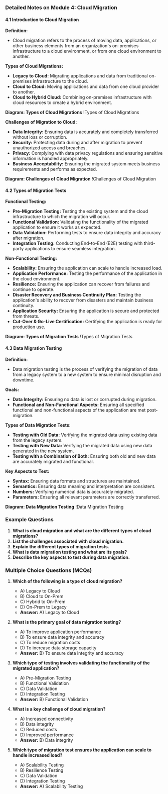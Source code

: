 ### Detailed Notes on Module 4: Cloud Migration

#### 4.1 Introduction to Cloud Migration

**Definition:**
- Cloud migration refers to the process of moving data, applications, or other business elements from an organization's on-premises infrastructure to a cloud environment, or from one cloud environment to another.

**Types of Cloud Migrations:**
- **Legacy to Cloud:** Migrating applications and data from traditional on-premises infrastructure to the cloud.
- **Cloud to Cloud:** Moving applications and data from one cloud provider to another.
- **Cloud to Hybrid Cloud:** Combining on-premises infrastructure with cloud resources to create a hybrid environment.

**Diagram: Types of Cloud Migrations**
!Types of Cloud Migrations

**Challenges of Migration to Cloud:**
- **Data Integrity:** Ensuring data is accurately and completely transferred without loss or corruption.
- **Security:** Protecting data during and after migration to prevent unauthorized access and breaches.
- **Privacy:** Complying with data privacy regulations and ensuring sensitive information is handled appropriately.
- **Business Acceptability:** Ensuring the migrated system meets business requirements and performs as expected.

**Diagram: Challenges of Cloud Migration**
!Challenges of Cloud Migration

#### 4.2 Types of Migration Tests

**Functional Testing:**
- **Pre-Migration Testing:** Testing the existing system and the cloud infrastructure to which the migration will occur.
- **Functional Validation:** Validating the functionality of the migrated application to ensure it works as expected.
- **Data Validation:** Performing tests to ensure data integrity and accuracy after migration.
- **Integration Testing:** Conducting End-to-End (E2E) testing with third-party applications to ensure seamless integration.

**Non-Functional Testing:**
- **Scalability:** Ensuring the application can scale to handle increased load.
- **Application Performance:** Testing the performance of the application in the cloud environment.
- **Resilience:** Ensuring the application can recover from failures and continue to operate.
- **Disaster Recovery and Business Continuity Plan:** Testing the application's ability to recover from disasters and maintain business continuity.
- **Application Security:** Ensuring the application is secure and protected from threats.
- **Cut-Over & Go-Live Certification:** Certifying the application is ready for production use.

**Diagram: Types of Migration Tests**
!Types of Migration Tests

#### 4.3 Data Migration Testing

**Definition:**
- Data migration testing is the process of verifying the migration of data from a legacy system to a new system to ensure minimal disruption and downtime.

**Goals:**
- **Data Integrity:** Ensuring no data is lost or corrupted during migration.
- **Functional and Non-Functional Aspects:** Ensuring all specified functional and non-functional aspects of the application are met post-migration.

**Types of Data Migration Tests:**
- **Testing with Old Data:** Verifying the migrated data using existing data from the legacy system.
- **Testing with New Data:** Verifying the migrated data using new data generated in the new system.
- **Testing with a Combination of Both:** Ensuring both old and new data are accurately migrated and functional.

**Key Aspects to Test:**
- **Syntax:** Ensuring data formats and structures are maintained.
- **Semantics:** Ensuring data meaning and interpretation are consistent.
- **Numbers:** Verifying numerical data is accurately migrated.
- **Parameters:** Ensuring all relevant parameters are correctly transferred.

**Diagram: Data Migration Testing**
!Data Migration Testing

### Example Questions

1. **What is cloud migration and what are the different types of cloud migrations?**
2. **List the challenges associated with cloud migration.**
3. **Explain the different types of migration tests.**
4. **What is data migration testing and what are its goals?**
5. **Describe the key aspects to test during data migration.**

### Multiple Choice Questions (MCQs)

1. **Which of the following is a type of cloud migration?**
   - A) Legacy to Cloud
   - B) Cloud to On-Prem
   - C) Hybrid to On-Prem
   - D) On-Prem to Legacy
   - **Answer:** A) Legacy to Cloud

2. **What is the primary goal of data migration testing?**
   - A) To improve application performance
   - B) To ensure data integrity and accuracy
   - C) To reduce migration costs
   - D) To increase data storage capacity
   - **Answer:** B) To ensure data integrity and accuracy

3. **Which type of testing involves validating the functionality of the migrated application?**
   - A) Pre-Migration Testing
   - B) Functional Validation
   - C) Data Validation
   - D) Integration Testing
   - **Answer:** B) Functional Validation

4. **What is a key challenge of cloud migration?**
   - A) Increased connectivity
   - B) Data integrity
   - C) Reduced costs
   - D) Improved performance
   - **Answer:** B) Data integrity

5. **Which type of migration test ensures the application can scale to handle increased load?**
   - A) Scalability Testing
   - B) Resilience Testing
   - C) Data Validation
   - D) Integration Testing
   - **Answer:** A) Scalability Testing
